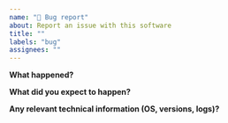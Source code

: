 ```yaml
---
name: "🐞 Bug report"
about: Report an issue with this software
title: ""
labels: "bug"
assignees: ""
---
```


**What happened?**

**What did you expect to happen?**

**Any relevant technical information (OS, versions, logs)?**
